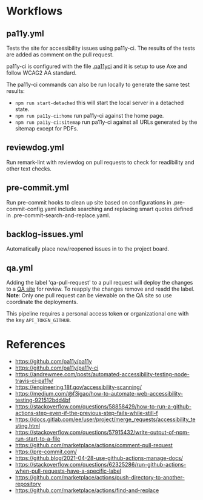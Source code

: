 # Workflows

## pa11y.yml

Tests the site for accessibility issues using pa11y-ci. The results of the tests are added as comment on the pull request.

pa11y-ci is configured with the file [.pa11yci](.pa11yci) and it is setup to use Axe and follow WCAG2 AA standard.

The pa11y-ci commands can also be run locally to generate the same test results:

* `npm run start-detached` this will start the local server in a detached state.
* `npm run pa11y-ci:home` run pa11y-ci against the home page.
* `npm run pa11y-ci:sitemap` run pa11y-ci against all URLs generated by the sitemap except for PDFs.

## reviewdog.yml

Run remark-lint with reviewdog on pull requests to check for readibility and other text checks.

## pre-commit.yml

Run pre-commit hooks to clean up site based on configurations in .pre-commit-config.yaml include searching and replacing smart quotes defined in .pre-commit-search-and-replace.yaml.

## backlog-issues.yml

Automatically place new/reopened issues in to the project board.

## qa.yml

Adding the label 'qa-pull-request' to a pull request will deploy the changes to a [QA site](https://accessibility-qa.civicactions.com/) for review. To reapply the changes remove and readd the label. **Note**: Only one pull request can be viewable on the QA site so use coordinate the deployments.

This pipeline requires a personal access token or organizational one with the key `API_TOKEN_GITHUB`.

# References

* https://github.com/pa11y/pa11y
* https://github.com/pa11y/pa11y-ci
* https://andrewmee.com/posts/automated-accessibility-testing-node-travis-ci-pa11y/
* https://engineering.18f.gov/accessibility-scanning/
* https://medium.com/@f3igao/how-to-automate-web-accessibility-testing-921512bdd4bf
* https://stackoverflow.com/questions/58858429/how-to-run-a-github-actions-step-even-if-the-previous-step-fails-while-still-f
* https://docs.gitlab.com/ee/user/project/merge_requests/accessibility_testing.html
* https://stackoverflow.com/questions/57915432/write-output-of-npm-run-start-to-a-file
* https://github.com/marketplace/actions/comment-pull-request
* https://pre-commit.com/
* https://github.blog/2021-04-28-use-github-actions-manage-docs/
* https://stackoverflow.com/questions/62325286/run-github-actions-when-pull-requests-have-a-specific-label
* https://github.com/marketplace/actions/push-directory-to-another-repository
* https://github.com/marketplace/actions/find-and-replace
